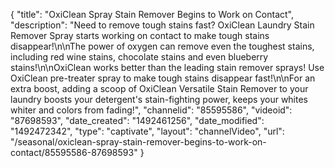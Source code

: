 {
    "title": "OxiClean Spray Stain Remover Begins to Work on Contact",
    "description": "Need to remove tough stains fast? OxiClean Laundry Stain Remover Spray starts working on contact to make tough stains disappear!\n\nThe power of oxygen can remove even the toughest stains, including red wine stains, chocolate stains and even blueberry stains!\n\nOxiClean works better than the leading stain remover sprays! Use OxiClean pre-treater spray to make tough stains disappear fast!\n\nFor an extra boost, adding a scoop of OxiClean Versatile Stain Remover to your laundry boosts your detergent's stain-fighting power, keeps your whites whiter and colors from fading!",
    "channelid": "85595586",
    "videoid": "87698593",
    "date_created": "1492461256",
    "date_modified": "1492472342",
    "type": "captivate",
    "layout": "channelVideo",
    "url": "\/seasonal\/oxiclean-spray-stain-remover-begins-to-work-on-contact\/85595586-87698593"
}